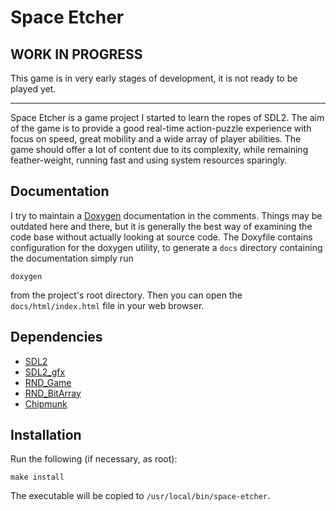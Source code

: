 # Space Etcher

## WORK IN PROGRESS

This game is in very early stages of development, it is not ready to be played yet.

---

Space Etcher is a game project I started to learn the ropes of SDL2.
The aim of the game is to provide a good real-time action-puzzle experience with
focus on speed, great mobility and a wide array of player abilities. The game should
offer a lot of content due to its complexity, while remaining feather-weight, running
fast and using system resources sparingly.

## Documentation

I try to maintain a [Doxygen](https://www.doxygen.nl) documentation in the comments.
Things may be outdated here and there, but it is generally the best way of examining
the code base without actually looking at source code. The Doxyfile contains configuration
for the doxygen utility, to generate a `docs` directory containing the documentation
simply run

    doxygen

from the project's root directory. Then you can open the `docs/html/index.html` file
in your web browser.

## Dependencies

- [SDL2](https://libsdl.org)
- [SDL2\_gfx](https://www.ferzkopp.net/wordpress/2016/01/02/sdl_gfx-sdl2_gfx/)
- [RND\_Game](https://github.com/randoragon/rnd-libs/tree/master/game)
- [RND\_BitArray](https://github.com/randoragon/rnd-libs/tree/master/bitarray)
- [Chipmunk](https://chipmunk-physics.net/)

## Installation

Run the following (if necessary, as root):

    make install

The executable will be copied to `/usr/local/bin/space-etcher`.
